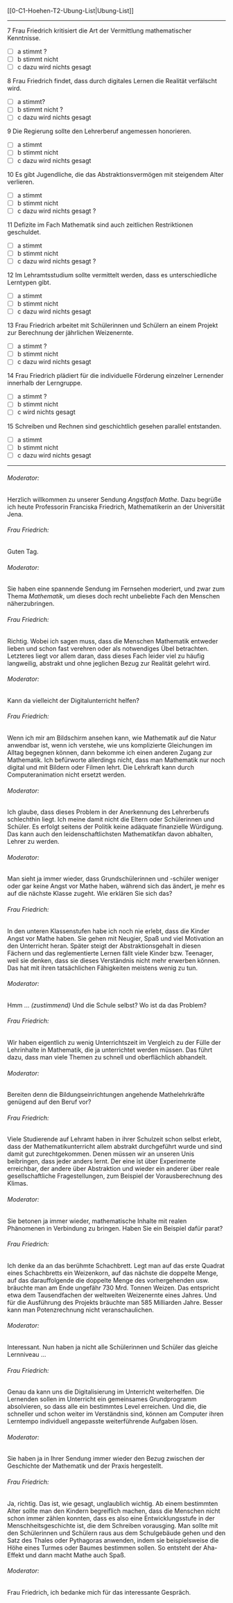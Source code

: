 [[0-C1-Hoehen-T2-Ubung-List|Ubung-List]]

---

7 Frau Friedrich kritisiert die Art der Vermittlung mathematischer Kenntnisse.  
- [ ] a stimmt ?  
- [ ] b stimmt nicht  
- [ ] c dazu wird nichts gesagt  

8 Frau Friedrich findet, dass durch digitales Lernen die Realität verfälscht wird.  
- [ ] a stimmt?
- [ ] b stimmt nicht ?
- [ ] c dazu wird nichts gesagt

9 Die Regierung sollte den Lehrerberuf angemessen honorieren.  
- [ ] a stimmt  
- [ ] b stimmt nicht 
- [ ] c dazu wird nichts gesagt  

10 Es gibt Jugendliche, die das Abstraktionsvermögen mit steigendem Alter verlieren.
- [ ] a stimmt  
- [ ] b stimmt nicht  
- [ ] c dazu wird nichts gesagt  ?

11 Defizite im Fach Mathematik sind auch zeitlichen Restriktionen geschuldet.  
- [ ] a stimmt 
- [ ] b stimmt nicht 
- [ ] c dazu wird nichts gesagt ?

12 Im Lehramtsstudium sollte vermittelt werden, dass es unterschiedliche Lerntypen gibt.  
- [ ] a stimmt  
- [ ] b stimmt nicht  
- [ ] c dazu wird nichts gesagt  

13 Frau Friedrich arbeitet mit Schülerinnen und Schülern an einem Projekt zur Berechnung der jährlichen Weizenernte.  
- [ ] a stimmt  ?
- [ ] b stimmt nicht  
- [ ] c dazu wird nichts gesagt  

14 Frau Friedrich plädiert für die individuelle Förderung einzelner Lernender innerhalb der Lerngruppe.  
- [ ] a stimmt  ?
- [ ] b stimmt nicht  
- [ ] c   wird nichts gesagt  

15 Schreiben und Rechnen sind geschichtlich gesehen parallel entstanden.  
- [ ] a stimmt  
- [ ] b stimmt nicht  
- [ ] c dazu wird nichts gesagt  

----

###### Moderator:  
Herzlich willkommen zu unserer Sendung *Angstfach Mathe*. Dazu begrüße ich heute Professorin Franciska Friedrich, Mathematikerin an der Universität Jena.  

###### Frau Friedrich:  
Guten Tag.  

###### Moderator:  
Sie haben eine spannende Sendung im Fernsehen moderiert, und zwar zum Thema *Mathematik*, um dieses doch recht unbeliebte Fach den Menschen näherzubringen.  

###### Frau Friedrich:  
Richtig. Wobei ich sagen muss, dass die Menschen Mathematik entweder lieben und schon fast verehren oder als notwendiges Übel betrachten. Letzteres liegt vor allem daran, dass dieses Fach leider viel zu häufig langweilig, abstrakt und ohne jeglichen Bezug zur Realität gelehrt wird.  

###### Moderator:  
Kann da vielleicht der Digitalunterricht helfen?  

###### Frau Friedrich:  
Wenn ich mir am Bildschirm ansehen kann, wie Mathematik auf die Natur anwendbar ist, wenn ich verstehe, wie uns komplizierte Gleichungen im Alltag begegnen können, dann bekomme ich einen anderen Zugang zur Mathematik. Ich befürworte allerdings nicht, dass man Mathematik nur noch digital und mit Bildern oder Filmen lehrt. Die Lehrkraft kann durch Computeranimation nicht ersetzt werden.  

###### Moderator:  
Ich glaube, dass dieses Problem in der Anerkennung des Lehrerberufs schlechthin liegt. Ich meine damit nicht die Eltern oder Schülerinnen und Schüler. Es erfolgt seitens der Politik keine adäquate finanzielle Würdigung. Das kann auch den leidenschaftlichsten Mathematikfan davon abhalten, Lehrer zu werden.  

###### Moderator:  
Man sieht ja immer wieder, dass Grundschülerinnen und -schüler weniger oder gar keine Angst vor Mathe haben, während sich das ändert, je mehr es auf die nächste Klasse zugeht. Wie erklären Sie sich das?  

###### Frau Friedrich:  
In den unteren Klassenstufen habe ich noch nie erlebt, dass die Kinder Angst vor Mathe haben. Sie gehen mit Neugier, Spaß und viel Motivation an den Unterricht heran. Später steigt der Abstraktionsgehalt in diesen Fächern und das reglementierte Lernen fällt viele Kinder bzw. Teenager, weil sie denken, dass sie dieses Verständnis nicht mehr erwerben können. Das hat mit ihren tatsächlichen Fähigkeiten meistens wenig zu tun.  

###### Moderator:  
Hmm ... *(zustimmend)* Und die Schule selbst? Wo ist da das Problem?  

###### Frau Friedrich:  
Wir haben eigentlich zu wenig Unterrichtszeit im Vergleich zu der Fülle der Lehrinhalte in Mathematik, die ja unterrichtet werden müssen. Das führt dazu, dass man viele Themen zu schnell und oberflächlich abhandelt.  

###### Moderator:  
Bereiten denn die Bildungseinrichtungen angehende Mathelehrkräfte genügend auf den Beruf vor?  

###### Frau Friedrich:  
Viele Studierende auf Lehramt haben in ihrer Schulzeit schon selbst erlebt, dass der Mathematikunterricht allem abstrakt durchgeführt wurde und sind damit gut zurechtgekommen. Denen müssen wir an unseren Unis beibringen, dass jeder anders lernt. Der eine ist über Experimente erreichbar, der andere über Abstraktion und wieder ein anderer über reale gesellschaftliche Fragestellungen, zum Beispiel der Vor­aus­berechnung des Klimas.  

###### Moderator:  
Sie betonen ja immer wieder, mathematische Inhalte mit realen Phänomenen in Verbindung zu bringen. Haben Sie ein Beispiel dafür parat?  

###### Frau Friedrich:  
Ich denke da an das berühmte Schachbrett. Legt man auf das erste Quadrat eines Schachbretts ein Weizenkorn, auf das nächste die doppelte Menge, auf das darauffolgende die doppelte Menge des vorhergehenden usw. bräuchte man am Ende ungefähr 730 Mrd. Tonnen Weizen. Das entspricht etwa dem Tausendfachen der weltweiten Weizenernte eines Jahres. Und für die Ausführung des Projekts bräuchte man 585 Milliarden Jahre. Besser kann man Potenzrechnung nicht veranschaulichen.  

###### Moderator:  
Interessant. Nun haben ja nicht alle Schülerinnen und Schüler das gleiche Lernniveau ...  

###### Frau Friedrich:  
Genau da kann uns die Digitalisierung im Unterricht weiterhelfen. Die Lernenden sollen im Unterricht ein gemeinsames Grundprogramm absolvieren, so dass alle ein bestimmtes Level erreichen. Und die, die schneller und schon weiter im Verständnis sind, können am Computer ihren Lerntempo individuell angepasste weiterführende Aufgaben lösen.  

###### Moderator:  
Sie haben ja in Ihrer Sendung immer wieder den Bezug zwischen der Geschichte der Mathematik und der Praxis hergestellt.  

###### Frau Friedrich:  
Ja, richtig. Das ist, wie gesagt, unglaublich wichtig. Ab einem bestimmten Alter sollte man den Kindern begreiflich machen, dass die Menschen nicht schon immer zählen konnten, dass es also eine Entwicklungsstufe in der Menschheitsgeschichte ist, die dem Schreiben vorausging. Man sollte mit den Schülerinnen und Schülern raus aus dem Schulgebäude gehen und den Satz des Thales oder Pythagoras anwenden, indem sie beispielsweise die Höhe eines Turmes oder Baumes bestimmen sollen. So entsteht der Aha-Effekt und dann macht Mathe auch Spaß.  

###### Moderator:  
Frau Friedrich, ich bedanke mich für das interessante Gespräch.